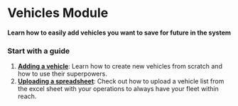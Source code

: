 # Vehicles Module

**Learn how to easily add vehicles you want to save for future in the system**

### Start with a guide

1. **[Adding a vehicle](/clients/creating_clients.md)**: Learn how to create new vehicles from scratch and how to use their superpowers.
2. **[Uploading a spreadsheet](/clients/uploading_excel.md)**: Check out how to upload a vehicle list from the excel sheet with your operations to always have your fleet within reach. 

